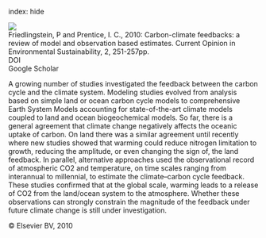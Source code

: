 index: hide

<div class="Citation">
    <div class="Citation-thumb CitationThumb-linked"  data-href="https://doi.org/10.1016/j.cosust.2010.06.002">
      <img src="https://static.claimspace.cloud/climate-study-static/refs/thumbs/6/Friedlingstein_and_Prentice_2010-thumb.png" />
    </div>

  <div class="Citation-body">
    <div class="Citation-text">Friedlingstein, P and Prentice, I. C., 2010: Carbon-climate feedbacks: a review of model and observation based estimates. <span class="Article-journal">Current Opinion in Environmental Sustainability, </span><span class="Article-volume">2, </span>251-257pp.</div>
    <div class="Citation-links">
      <div class="CitationLink" data-href="https://doi.org/10.1016/j.cosust.2010.06.002">
        <div class="CitationLink-icon CitationLink-Doi"></div>
        <div class="CitationLink-text">DOI</div>
      </div>
      <div class="CitationLink" data-href="https://scholar.google.com/scholar?q=10.1016/j.cosust.2010.06.002">
        <div class="CitationLink-icon CitationLink-Scholar"></div>
        <div class="CitationLink-text">Google Scholar</div>
      </div>
    </div>
  </div>
</div>

A growing number of studies investigated the feedback between the carbon cycle and the climate system. Modeling studies evolved from analysis based on simple land or ocean carbon cycle models to comprehensive Earth System Models accounting for state-of-the-art climate models coupled to land and ocean biogeochemical models. So far, there is a general agreement that climate change negatively affects the oceanic uptake of carbon. On land there was a similar agreement until recently where new studies showed that warming could reduce nitrogen limitation to growth, reducing the amplitude, or even changing the sign of, the land feedback. In parallel, alternative approaches used the observational record of atmospheric CO2 and temperature, on time scales ranging from interannual to millennial, to estimate the climate–carbon cycle feedback. These studies confirmed that at the global scale, warming leads to a release of CO2 from the land/ocean system to the atmosphere. Whether these observations can strongly constrain the magnitude of the feedback under future climate change is still under investigation.

<div class="Citation-copy">
&copy; Elsevier BV, 2010
</div>